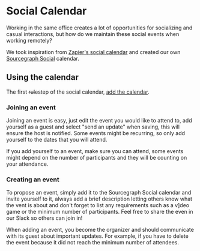 # Social Calendar

Working in the same office creates a lot of opportunities for socializing and casual interactions, but how do we maintain these social events when working remotely?

We took inspiration from [Zapier's social calendar](https://zapier.com/blog/remote-team-activities/) and created our own [Sourcegraph Social](https://calendar.google.com/calendar?cid=Y18yZThnaDNqZzduMzgzZWYwNmY3bzE4M3BiZ0Bncm91cC5jYWxlbmRhci5nb29nbGUuY29t) calendar.

## Using the calendar

The first ~~rule~~step of the social calendar, [add the calendar](https://calendar.google.com/calendar?cid=Y18yZThnaDNqZzduMzgzZWYwNmY3bzE4M3BiZ0Bncm91cC5jYWxlbmRhci5nb29nbGUuY29t).

### Joining an event

Joining an event is easy, just edit the event you would like to attend to, add yourself as a guest and select "send an update" when saving, this will ensure the host is notified. Some events might be recurring, so only add yourself to the dates that you will attend.

If you add yourself to an event, make sure you can attend, some events might depend on the number of participants and they will be counting on your attendance.

### Creating an event

To propose an event, simply add it to the Sourcegraph Social calendar and invite yourself to it, always add a brief description letting others know what the vent is about and don't forget to list any requirements such as a v]deo game or the minimum number of participants. Feel free to share the even in our Slack so others can join in!

When adding an event, you become the organizer and should communicate with its guest about important updates. For example, if you have to delete the event because it did not reach the minimum number of attendees.
